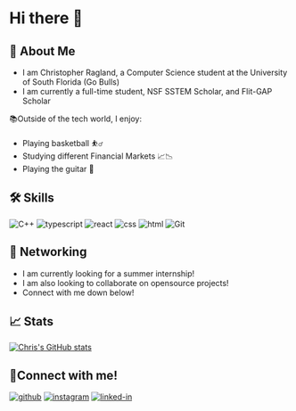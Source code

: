 # Hi there 👋

## 🚀 About Me

- I am Christopher Ragland, a Computer Science student at the University of South Florida (Go Bulls)
- I am currently a full-time student, NSF SSTEM Scholar, and Flit-GAP Scholar

📚Outside of the tech world, I enjoy:

- Playing basketball ⛹️‍♂️
- Studying different Financial Markets 📈📉
- Playing the guitar 🎸

## 🛠 Skills
![C++](https://img.shields.io/badge/cplusplus-000000?style=for-the-badge&logo=cplusplus&logoColor=white)
![typescript](https://img.shields.io/badge/TypeScript-000000?style=for-the-badge&logo=typescript&logoColor=white)
![react](https://img.shields.io/badge/React-000000?style=for-the-badge&logo=react&logoColor=white)
![css](https://img.shields.io/badge/CSS3-000000?style=for-the-badge&logo=css3&logoColor=white)
![html](https://img.shields.io/badge/HTML5-000000?style=for-the-badge&logo=html5&logoColor=white)
![Git](https://img.shields.io/badge/Git-000000?style=for-the-badge&logo=git&logoColor=white)

## 📝 Networking
- I am currently looking for a summer internship!
- I am also looking to collaborate on opensource projects!
- Connect with me down below!

## 📈 Stats
[![Chris's GitHub stats](https://github-readme-stats.vercel.app/api?username=raglandc)](https://github.com/raglandc/github-readme-stats)

## 🔗Connect with me!
[![github](https://img.shields.io/badge/GitHub-000000?style=for-the-badge&logo=GitHub&logoColor=white)](https://github.com/raglandc)
[![instagram](https://img.shields.io/badge/Instagram-000000?style=for-the-badge&logo=Instagram&logoColor=pink)](https://www.instagram.com/chris_ragland)
[![linked-in](https://img.shields.io/badge/LinkedIn-000000?style=for-the-badge&logo=LinkedIn&logoColor=blue)](https://www.linkedin.com/in/chris-ragland-42461a1b4/)


<!--
Here are some ideas to get you started:
- 🔭 I’m currently working on ...
- 🌱 I’m currently learning ...
- 👯 I’m looking to collaborate on ...
- 🤔 I’m looking for help with ...
- 💬 Ask me about ...
- 📫 How to reach me: ...
- 😄 Pronouns: ...
- ⚡ Fun fact: ...
-->
